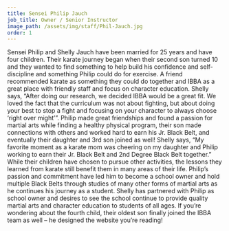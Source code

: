 ```yaml
---
title: Sensei Philip Jauch
job_title: Owner / Senior Instructor
image_path: /assets/img/staff/Phil-Jauch.jpg
order: 1
---
```



Sensei Philip and Shelly Jauch have been married for 25 years and have four children. Their karate journey began when their second son turned 10 and they wanted to find something to help build his confidence and self-discipline and something Philip could do for exercise. A friend recommended karate as something they could do together and IBBA as a great place with friendly staff and focus on character education. Shelly says, “After doing our research, we decided IBBA would be a great fit. We loved the fact that the curriculum was not about fighting, but about doing your best to stop a fight and focusing on your character to always choose ‘right over might’”. Philip made great friendships and found a passion for martial arts while finding a healthy physical program, their son made connections with others and worked hard to earn his Jr. Black Belt, and eventually their daughter and 3rd son joined as well! Shelly says, “My favorite moment as a karate mom was cheering on my daughter and Philip working to earn their Jr. Black Belt and 2nd Degree Black Belt together.” While their children have chosen to pursue other activities, the lessons they learned from karate still benefit them in many areas of their life. Philip’s passion and commitment have led him to become a school owner and hold multiple Black Belts through studies of many other forms of martial arts as he continues his journey as a student. Shelly has partnered with Philip as school owner and desires to see the school continue to provide quality martial arts and character education to students of all ages. If you’re wondering about the fourth child, their oldest son finally joined the IBBA team as well – he designed the website you’re reading!